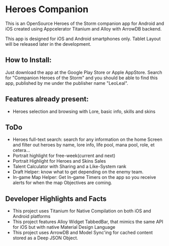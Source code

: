 Heroes Companion
=

This is an OpenSource Heroes of the Storm companion app for Android and iOS created using Appcelerator Titanium and Alloy with ArrowDB backend.

This app is designed for iOS and Android smartphones only. Tablet Layout will be released later in the development.

How to Install:
-
Just download the app at the Google Play Store or Apple AppStore. Search for "Companion Heroes of the Storm" and you should be able to find this app, published by me under the publisher name "LeoLeal".

Features already present:
-
* Heroes selection and browsing with Lore, basic info, skills and skins

ToDo
-
* Heroes full-text search: search for any information on the home Screen and filter out heroes by name, lore info, life pool, mana pool, role, et cetera...
* Portrait highlight for free-week(current and next)
* Portrait Highlight for Heroes and Skins Sales
* Talent Calculator with Sharing and a Like-System rank
* Draft Helper: know what to get depending on the enemy team.
* In-game Map Helper: Get In-game Timers on the app so you receive alerts for when the map Objectives are coming.

Developer Highlights and Facts
-
* This project uses Titanium for Native Compilation on both iOS and Android platforms
* This project features Alloy Widget TabbedBar, that mimics the same API for iOS but with native Material Design Language
* This project uses ArrowDB and Model Sync'ing for cached content stored as a Deep JSON Object.
